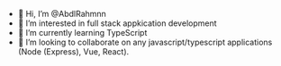 - 👋 Hi, I’m @AbdlRahmnn
- 👀 I’m interested in full stack appkication development
- 🌱 I’m currently learning TypeScript 
- 💞️ I’m looking to collaborate on any javascript/typescript applications (Node (Express), Vue, React).

<!---
AbdlRahmnn/AbdlRahmnn is a ✨ special ✨ repository because its `README.md` (this file) appears on your GitHub profile.
You can click the Preview link to take a look at your changes.
--->
